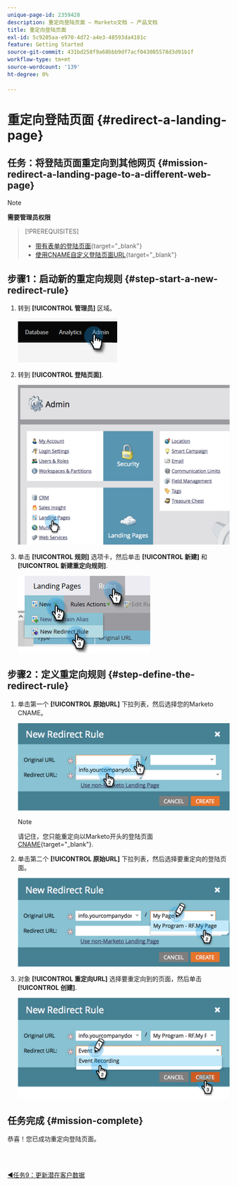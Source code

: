 ```yaml
---
unique-page-id: 2359428
description: 重定向登陆页面 — Marketo文档 — 产品文档
title: 重定向登陆页面
exl-id: 5c9205aa-e970-4d72-a4e3-48593da4181c
feature: Getting Started
source-git-commit: 431bd258f9a68bbb9df7acf043085578d3d91b1f
workflow-type: tm+mt
source-wordcount: '139'
ht-degree: 0%

---
```


# 重定向登陆页面 {#redirect-a-landing-page}

## 任务：将登陆页面重定向到其他网页 {#mission-redirect-a-landing-page-to-a-different-web-page}

>[!NOTE]
>
>**需要管理员权限**

>[!PREREQUISITES]
>
>* [带有表单的登陆页面](/help/marketo/getting-started/quick-wins/landing-page-with-a-form.md){target="_blank"}
>* [使用CNAME自定义登陆页面URL](/help/marketo/product-docs/demand-generation/landing-pages/landing-page-actions/customize-your-landing-page-urls-with-a-cname.md){target="_blank"}

## 步骤1：启动新的重定向规则 {#step-start-a-new-redirect-rule}

1. 转到 **[!UICONTROL 管理员]** 区域。

   ![](assets/redirect-a-landing-page-1.png)

1. 转到 **[!UICONTROL 登陆页面]**.

   ![](assets/redirect-a-landing-page-2.png)

1. 单击 **[!UICONTROL 规则]** 选项卡，然后单击 **[!UICONTROL 新建]** 和 **[!UICONTROL 新建重定向规则]**.

   ![](assets/redirect-a-landing-page-3.png)

## 步骤2：定义重定向规则 {#step-define-the-redirect-rule}

1. 单击第一个 **[!UICONTROL 原始URL]** 下拉列表，然后选择您的Marketo CNAME。

   ![](assets/redirect-a-landing-page-4.png)

   >[!NOTE]
   >
   >请记住，您只能重定向以Marketo开头的登陆页面 [CNAME](/help/marketo/product-docs/demand-generation/landing-pages/landing-page-actions/customize-your-landing-page-urls-with-a-cname.md){target="_blank"}.

1. 单击第二个 **[!UICONTROL 原始URL]** 下拉列表，然后选择要重定向的登陆页面。

   ![](assets/redirect-a-landing-page-5.png)

1. 对象 **[!UICONTROL 重定向URL]** 选择要重定向到的页面，然后单击 **[!UICONTROL 创建]**.

   ![](assets/redirect-a-landing-page-6.png)

## 任务完成 {#mission-complete}

恭喜！您已成功重定向登陆页面。

<br> 

[◄任务9：更新潜在客户数据](/help/marketo/getting-started/quick-wins/update-person-data.md)
